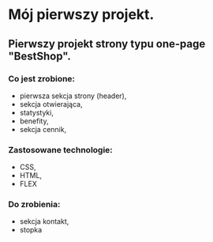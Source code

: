 # Mój pierwszy projekt.

## Pierwszy projekt strony typu one-page "BestShop".

### Co jest zrobione:
- pierwsza sekcja strony (header),
- sekcja otwierająca,
- statystyki,
- benefity,
- sekcja cennik,


### Zastosowane technologie:
- CSS,
- HTML,
- FLEX


### Do zrobienia:
- sekcja kontakt,
- stopka





